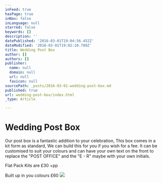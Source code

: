 ```yaml
---
inFeed: true
hasPage: true
inNav: false
inLanguage: null
starred: false
keywords: []
description: ''
datePublished: '2016-03-01T19:04:56.452Z'
dateModified: '2016-03-01T19:02:10.780Z'
title: Wedding Post Box
author: []
authors: []
publisher:
  name: null
  domain: null
  url: null
  favicon: null
sourcePath: _posts/2016-03-01-wedding-post-box.md
published: true
url: wedding-post-box/index.html
_type: Article

---
```

# Wedding Post Box

Our post box is a fantastic addition to your celebration, This box comes in a kit form as standard, We can build this for you if you wish for a fee. It can be customised to suit your colours and can have your own text on the front to replace the "POST OFFICE" and the "E - R" maybe with your own initials. 

Flat Pack Kits are £30 +pp 

Built up in you colours £60
![](https://the-grid-user-content.s3-us-west-2.amazonaws.com/34c821ee-aa70-4766-b426-bc173110af18.jpg)